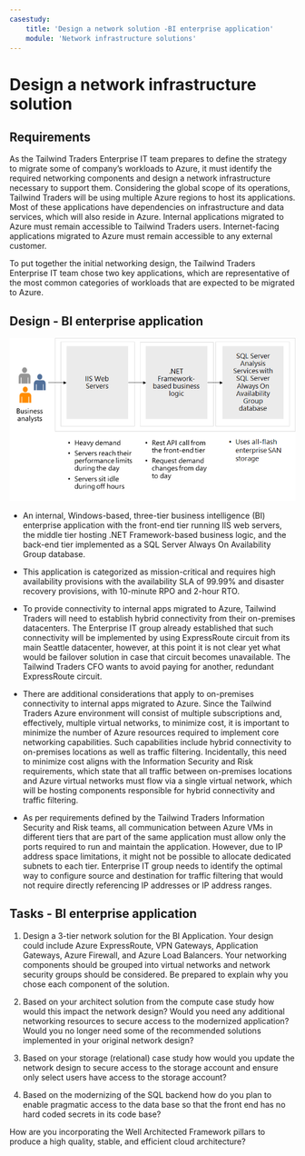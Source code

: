 ```yaml
---
casestudy:
    title: 'Design a network solution -BI enterprise application'
    module: 'Network infrastructure solutions'
---
```

# Design a network infrastructure solution  

## Requirements

As the Tailwind Traders Enterprise IT team prepares to define the strategy to migrate some of company’s workloads to Azure, it must identify the required networking components and design a network infrastructure necessary to support them. Considering the global scope of its operations, Tailwind Traders will be using multiple Azure regions to host its applications. Most of these applications have dependencies on infrastructure and data services, which will also reside in Azure. Internal applications migrated to Azure must remain accessible to Tailwind Traders users. Internet-facing applications migrated to Azure must remain accessible to any external customer. 

To put together the initial networking design, the Tailwind Traders Enterprise IT team chose two key applications, which are representative of the most common categories of workloads that are expected to be migrated to Azure.  

## Design - BI enterprise application 

![BI enterprise application architecture](media/compute.png)

-	An internal, Windows-based, three-tier business intelligence (BI) enterprise application with the front-end tier running IIS web servers, the middle tier hosting .NET Framework-based business logic, and the back-end tier implemented as a SQL Server Always On Availability Group database. 

-	This application is categorized as mission-critical and requires high availability provisions with the availability SLA of 99.99% and disaster recovery provisions, with 10-minute RPO and 2-hour RTO.

-	To provide connectivity to internal apps migrated to Azure, Tailwind Traders will need to establish hybrid connectivity from their on-premises datacenters. The Enterprise IT group already established that such connectivity will be implemented by using ExpressRoute circuit from its main Seattle datacenter, however, at this point it is not clear yet what would be failover solution in case that circuit becomes unavailable. The Tailwind Traders CFO wants to avoid paying for another, redundant ExpressRoute circuit. 

- There are additional considerations that apply to on-premises connectivity to internal apps migrated to Azure. Since the Tailwind Traders Azure environment will consist of multiple subscriptions and, effectively, multiple virtual networks, to minimize cost, it is important to minimize the number of Azure resources required to implement core networking capabilities. Such capabilities include hybrid connectivity to on-premises locations as well as traffic filtering. Incidentally, this need to minimize cost aligns with the Information Security and Risk requirements, which state that all traffic between on-premises locations and Azure virtual networks must flow via a single virtual network, which will be hosting components responsible for hybrid connectivity and traffic filtering. 

-	As per requirements defined by the Tailwind Traders Information Security and Risk teams, all communication between Azure VMs in different tiers that are part of the same application must allow only the ports required to run and maintain the application. However, due to IP address space limitations, it might not be possible to allocate dedicated subnets to each tier. Enterprise IT group needs to identify the optimal way to configure source and destination for traffic filtering that would not require directly referencing IP addresses or IP address ranges.


## Tasks - BI enterprise application 

1. Design a 3-tier network solution for the BI Application. Your design could include Azure ExpressRoute, VPN Gateways, Application Gateways, Azure Firewall, and Azure Load Balancers. Your networking components should be grouped into virtual networks and network security groups should be considered. Be prepared to explain why you chose each component of the solution. 

2. Based on your architect solution from the compute case study how would this impact the network design? Would you need any additional networking resources to secure access to the modernized application? Would you no longer need some of the recommended solutions implemented in your original network design? 

3. Based on your storage (relational) case study how would you update the network design to secure access to the storage account and ensure only select users have access to the storage account?

4. Based on the modernizing of the SQL backend how do you plan to enable pragmatic access to the data base so that the front end has no hard coded secrets in its code base?

How are you incorporating the Well Architected Framework pillars to produce a high quality, stable, and efficient cloud architecture?
